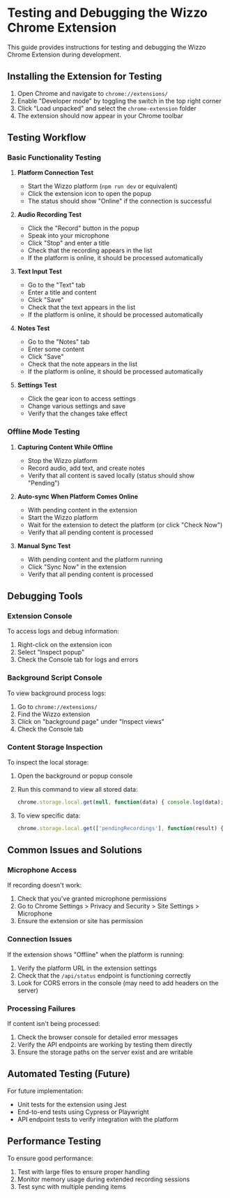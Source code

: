 # Testing and Debugging the Wizzo Chrome Extension

This guide provides instructions for testing and debugging the Wizzo Chrome Extension during development.

## Installing the Extension for Testing

1. Open Chrome and navigate to `chrome://extensions/`
2. Enable "Developer mode" by toggling the switch in the top right corner
3. Click "Load unpacked" and select the `chrome-extension` folder
4. The extension should now appear in your Chrome toolbar

## Testing Workflow

### Basic Functionality Testing

1. **Platform Connection Test**
   - Start the Wizzo platform (`npm run dev` or equivalent)
   - Click the extension icon to open the popup
   - The status should show "Online" if the connection is successful

2. **Audio Recording Test**
   - Click the "Record" button in the popup
   - Speak into your microphone
   - Click "Stop" and enter a title
   - Check that the recording appears in the list
   - If the platform is online, it should be processed automatically

3. **Text Input Test**
   - Go to the "Text" tab
   - Enter a title and content
   - Click "Save"
   - Check that the text appears in the list
   - If the platform is online, it should be processed automatically

4. **Notes Test**
   - Go to the "Notes" tab
   - Enter some content
   - Click "Save"
   - Check that the note appears in the list
   - If the platform is online, it should be processed automatically

5. **Settings Test**
   - Click the gear icon to access settings
   - Change various settings and save
   - Verify that the changes take effect

### Offline Mode Testing

1. **Capturing Content While Offline**
   - Stop the Wizzo platform
   - Record audio, add text, and create notes
   - Verify that all content is saved locally (status should show "Pending")

2. **Auto-sync When Platform Comes Online**
   - With pending content in the extension
   - Start the Wizzo platform
   - Wait for the extension to detect the platform (or click "Check Now")
   - Verify that all pending content is processed

3. **Manual Sync Test**
   - With pending content and the platform running
   - Click "Sync Now" in the extension
   - Verify that all pending content is processed

## Debugging Tools

### Extension Console

To access logs and debug information:

1. Right-click on the extension icon
2. Select "Inspect popup"
3. Check the Console tab for logs and errors

### Background Script Console

To view background process logs:

1. Go to `chrome://extensions/`
2. Find the Wizzo extension
3. Click on "background page" under "Inspect views"
4. Check the Console tab

### Content Storage Inspection

To inspect the local storage:

1. Open the background or popup console
2. Run this command to view all stored data:
   ```javascript
   chrome.storage.local.get(null, function(data) { console.log(data); });
   ```

3. To view specific data:
   ```javascript
   chrome.storage.local.get(['pendingRecordings'], function(result) { console.log(result); });
   ```

## Common Issues and Solutions

### Microphone Access

If recording doesn't work:
1. Check that you've granted microphone permissions
2. Go to Chrome Settings > Privacy and Security > Site Settings > Microphone
3. Ensure the extension or site has permission

### Connection Issues

If the extension shows "Offline" when the platform is running:
1. Verify the platform URL in the extension settings
2. Check that the `/api/status` endpoint is functioning correctly
3. Look for CORS errors in the console (may need to add headers on the server)

### Processing Failures

If content isn't being processed:
1. Check the browser console for detailed error messages
2. Verify the API endpoints are working by testing them directly
3. Ensure the storage paths on the server exist and are writable

## Automated Testing (Future)

For future implementation:

- Unit tests for the extension using Jest
- End-to-end tests using Cypress or Playwright
- API endpoint tests to verify integration with the platform

## Performance Testing

To ensure good performance:

1. Test with large files to ensure proper handling
2. Monitor memory usage during extended recording sessions
3. Test sync with multiple pending items